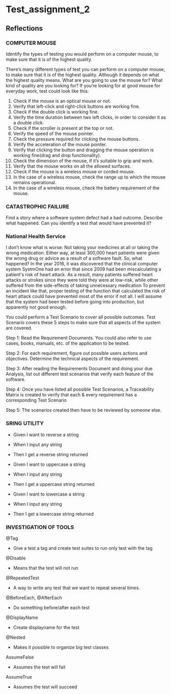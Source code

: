 # Test_assignment_2
## Reflections 

### COMPUTER MOUSE 
Identify the types of testing you would perform on a computer mouse, to make sure that it is of the highest quality. 
		
There’s many different types of test you can perform on a computer mouse, to make 
sure that it is of the highest quality. Although it depends on what the highest quality means. What are you going to use the mouse for? What kind of quality are you looking for? 
If you’re looking for at good mouse for everyday work, test could look like this:

1. Check if the mouse is an optical mouse or not.
2. Verify that left-click and right-click buttons are working fine.
3. Check if the double click is working fine.
4. Verify the time duration between two left clicks, in order to consider it as a double click.
5. Check if the scroller is present at the top or not.
6. Verify the speed of the mouse pointer.
7. Check the pressure required for clicking the mouse buttons.
8. Verify the acceleration of the mouse pointer.
9. Verify that clicking the button and dragging the mouse operation is working fine(drag and drop functionality).
10. Check the dimension of the mouse, if it’s suitable to grip and work.
11. Verify that the mouse works on all the allowed surfaces.
12. Check if the mouse is a wireless mouse or corded mouse.
13. In the case of a wireless mouse, check the range up to which the mouse remains operational.
14. In the case of a wireless mouse, check the battery requirement of the mouse.

### CATASTROPHIC FAILURE 
Find a story where a software system defect had a bad outcome. Describe what happened. Can you identify a test that would have prevented it? 

### National Health Service
I don’t know what is worse: Not taking your medicines at all or taking the wrong medication. Either way, at least 300,000 heart patients were given the wrong drug or advice as a result of a software fault. So, what happened? In the year 2016, it was discovered that the clinical computer system SystmOne had an error that since 2009 had been miscalculating a patient's risk of heart attack. As a result, many patients suffered heart attacks or strokes since they were told they were at low-risk, while other suffered from the side-effects of taking unnecessary medication
To prevent an incident like that, proper testing of the function that calculated the risk of heart attack could have prevented most of the error if not all. I will assume that the system had been tested before going into production, but apparently not good enough. 

You could perform a Test Scenario to cover all possible outcomes. Test Scenario covers these 5 steps to make sure that all aspects of the system are covered. 

Step 1: Read the Requirement Documents.  You could also refer to use cases, books, manuals, etc. of the application to be tested.

Step 2: For each requirement, figure out possible users actions and objectives. Determine the technical aspects of the requirement.

Step 3: After reading the Requirements Document and doing your due Analysis, list out different test scenarios that verify each feature of the software.

Step 4: Once you have listed all possible Test Scenarios, a Traceability Matrix is created to verify that each & every requirement has a corresponding Test Scenario

Step 5: The scenarios created then have to be reviewed by someone else. 

### SRING UTILITY 
- Given I want to reverse a string 
- When I input any string
- Then I get a reverse string returned

- Given I want to uppercase a string
- When I input any string
- Then I get a uppercase string returned

- Given I want to lowercase a string
- When I input any string
- Then I get a lowercase string returned

### INVESTIGATION OF TOOLS

@Tag 

- Give a test a tag and create test suites to run only test with the tag 

@Disable

- Means that the test will not run 

@RepeatedTest

- A way to write any test that we want to repeat several times.

@BeforeEach, @AfterEach

- Do something before/after each test 


@DisplayName

- Create displayname for the test

@Nested

- Makes it possible to organize big test classes

AssumeFalse

- Assumes the test will fail

AssumeTrue

- Assumes the test will succeed 
